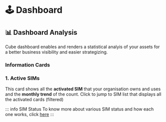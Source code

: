 # :joystick: Dashboard

## 📊 Dashboard Analysis

Cube dashboard enables and renders a statistical analyis of your assets for a better business visibility and easier strategizing.

### Information Cards

### 1. Active SIMs

This card shows all the **activated SIM** that your organisation owns and uses and the **monthly trend** of the count. Click to jump to SIM list that displays all the activated cards (filtered)

::: info SIM Status
To know more about various SIM status and how each one works, click [here](simstatus)
:::
